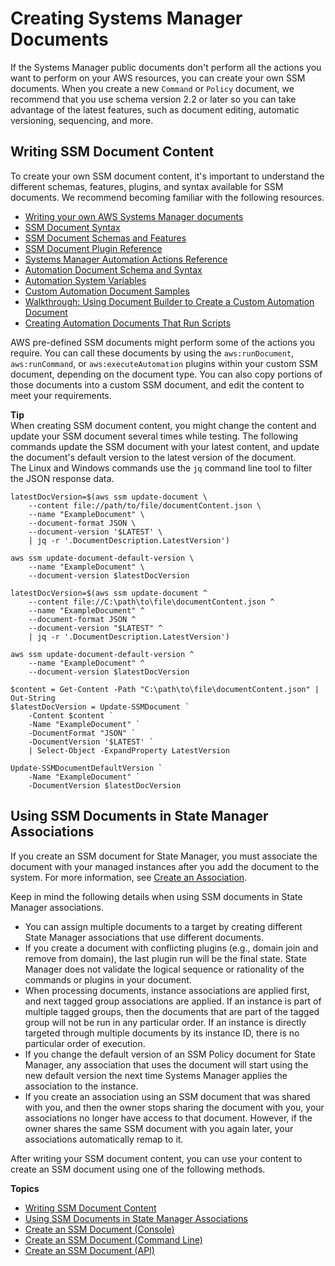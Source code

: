 # Creating Systems Manager Documents<a name="create-ssm-doc"></a>

If the Systems Manager public documents don't perform all the actions you want to perform on your AWS resources, you can create your own SSM documents\. When you create a new `Command` or `Policy` document, we recommend that you use schema version 2\.2 or later so you can take advantage of the latest features, such as document editing, automatic versioning, sequencing, and more\.

## Writing SSM Document Content<a name="writing-ssm-doc-content"></a>

To create your own SSM document content, it's important to understand the different schemas, features, plugins, and syntax available for SSM documents\. We recommend becoming familiar with the following resources\.
+ [Writing your own AWS Systems Manager documents](http://aws.amazon.com/blogs/mt/writing-your-own-aws-systems-manager-documents/)
+ [SSM Document Syntax](sysman-doc-syntax.md)
+ [SSM Document Schemas and Features](document-schemas-features.md)
+ [SSM Document Plugin Reference](ssm-plugins.md)
+ [Systems Manager Automation Actions Reference](automation-actions.md)
+ [Automation Document Schema and Syntax](automation-doc-syntax.md)
+ [Automation System Variables](automation-variables.md)
+ [Custom Automation Document Samples](automation-document-samples.md)
+ [ Walkthrough: Using Document Builder to Create a Custom Automation Document](automation-walk-document-builder.md)
+ [Creating Automation Documents That Run Scripts](automation-document-script.md)

AWS pre\-defined SSM documents might perform some of the actions you require\. You can call these documents by using the `aws:runDocument`, `aws:runCommand`, or `aws:executeAutomation` plugins within your custom SSM document, depending on the document type\. You can also copy portions of those documents into a custom SSM document, and edit the content to meet your requirements\.

**Tip**  
When creating SSM document content, you might change the content and update your SSM document several times while testing\. The following commands update the SSM document with your latest content, and update the document's default version to the latest version of the document\.  
The Linux and Windows commands use the `jq` command line tool to filter the JSON response data\.

```
latestDocVersion=$(aws ssm update-document \
    --content file://path/to/file/documentContent.json \  
    --name "ExampleDocument" \
    --document-format JSON \
    --document-version '$LATEST' \
    | jq -r '.DocumentDescription.LatestVersion')

aws ssm update-document-default-version \
    --name "ExampleDocument" \
    --document-version $latestDocVersion
```

```
latestDocVersion=$(aws ssm update-document ^
    --content file://C:\path\to\file\documentContent.json ^  
    --name "ExampleDocument" ^
    --document-format JSON ^
    --document-version "$LATEST" ^
    | jq -r '.DocumentDescription.LatestVersion')

aws ssm update-document-default-version ^
    --name "ExampleDocument" ^
    --document-version $latestDocVersion
```

```
$content = Get-Content -Path "C:\path\to\file\documentContent.json" | Out-String
$latestDocVersion = Update-SSMDocument `
    -Content $content `
    -Name "ExampleDocument" `
    -DocumentFormat "JSON" `
    -DocumentVersion '$LATEST' `
    | Select-Object -ExpandProperty LatestVersion

Update-SSMDocumentDefaultVersion `
    -Name "ExampleDocument" `
    -DocumentVersion $latestDocVersion
```

## Using SSM Documents in State Manager Associations<a name="ssm-docs-assoc"></a>

If you create an SSM document for State Manager, you must associate the document with your managed instances after you add the document to the system\. For more information, see [Create an Association](sysman-state-assoc.md)\.

Keep in mind the following details when using SSM documents in State Manager associations\.
+ You can assign multiple documents to a target by creating different State Manager associations that use different documents\. 
+ If you create a document with conflicting plugins \(e\.g\., domain join and remove from domain\), the last plugin run will be the final state\. State Manager does not validate the logical sequence or rationality of the commands or plugins in your document\.
+ When processing documents, instance associations are applied first, and next tagged group associations are applied\. If an instance is part of multiple tagged groups, then the documents that are part of the tagged group will not be run in any particular order\. If an instance is directly targeted through multiple documents by its instance ID, there is no particular order of execution\. 
+ If you change the default version of an SSM Policy document for State Manager, any association that uses the document will start using the new default version the next time Systems Manager applies the association to the instance\.
+ If you create an association using an SSM document that was shared with you, and then the owner stops sharing the document with you, your associations no longer have access to that document\. However, if the owner shares the same SSM document with you again later, your associations automatically remap to it\.

After writing your SSM document content, you can use your content to create an SSM document using one of the following methods\.

**Topics**
+ [Writing SSM Document Content](#writing-ssm-doc-content)
+ [Using SSM Documents in State Manager Associations](#ssm-docs-assoc)
+ [Create an SSM Document \(Console\)](create-ssm-console.md)
+ [Create an SSM Document \(Command Line\)](create-ssm-document-cli.md)
+ [Create an SSM Document \(API\)](create-ssm-document-api.md)